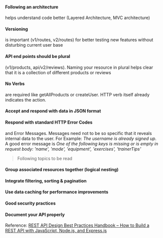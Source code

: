 #### Following an architecture 
helps understand code better (Layered Architecture, MVC architecture)

#### Versioning 
is important (v1/routes, v2/routes) for better testing new features without disturbing current user base

#### API end points should be plural 
(v1/products, api/v2/reviews). Naming your resource in plural helps clear that it is a collection of different products or reviews

#### No Verbs 
are required like getAllProducts or createUser. HTTP verb itself already indicates the action.

#### Accept and respond with data in JSON format


#### Respond with standard HTTP Error Codes
and Error Messages. Messages need not to be so specific that it reveals internal data to the user. For Example: *The username is already signed up*. A good error message is *One of the following keys is missing or is empty in request body: 'name', 'mode', 'equipment', 'exercises', 'trainerTips'*

> Following topics to be read

#### Group associated resources together (logical nesting)

#### Integrate filtering, sorting & pagination

#### Use data caching for performance improvements

#### Good security practices

#### Document your API properly

Reference: [REST API Design Best Practices Handbook – How to Build a REST API with JavaScript, Node.js, and Express.js
](https://www.freecodecamp.org/news/rest-api-design-best-practices-build-a-rest-api/)
